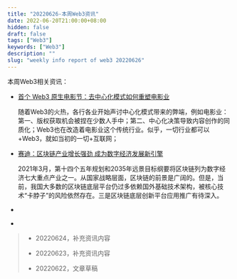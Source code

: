 ```yaml
---
title: "20220626-本周Web3资讯"
date: 2022-06-20T21:00:00+08:00
hidden: false
draft: false
tags: ["Web3"]
keywords: ["Web3"]
description: ""
slug: "weekly info report of web3 20220626"
---
```


本周Web3相关资讯：

- [首个 Web3 原生电影节：去中心化模式如何重塑电影业](https://www.chaincatcher.com/article/2075674)

  随着Web3的火热，各行各业开始声讨中心化模式带来的弊端，例如电影业：第一、版权获取机会被捏在少数人手中；第二、中心化决策导致内容创作的同质化；Web3也在改造着电影业这个传统行业。似乎，一切行业都可以+Web3，就如当初的一切+互联网；


- [赛迪：区块链产业增长强劲 成为数字经济发展新引擎](http://m.ce.cn/ttt/202206/21/t20220621_37779585.shtml)

  2021年3月，第十四个五年规划和2035年远景目标纲要将区块链列为数字经济七大重点产业之一。从国家战略层面，区块链的前景是广阔的。但是，当前，我国大多数的区块链底层平台仍过多依赖国外基础技术架构，被核心技术“卡脖子”的风险依然存在。三是区块链底层创新平台应用推广有待深入。

- 
  


<!--more-->


- 



> - 20220624，补充资讯内容
> 
> - 20220623，补充资讯内容
> 
> - 20220622，文章草稿
